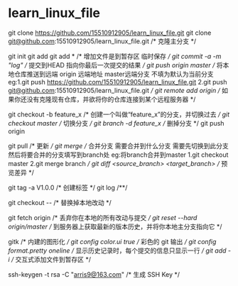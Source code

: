 # learn_linux_file
git clone https://github.com/15510912905/learn_linux_file.git
git clone git@github.com:15510912905/learn_linux_file.git       /* 克隆主分支 */

git init
git add <filename>
git add *                                           /* 增加文件是到暂存区 临时保存 */
git commit -a -m "log"                              /* 提交到HEAD 指向你最后一次提交的结果 */
git push origin master                              /* 将本地仓库推送到远端 origin 远端地址 master远端分支 不填为默认为当前分支 eg:1.git push https://github.com/15510912905/learn_linux_file.git 2.git push git@github.com:15510912905/learn_linux_file.git */
git remote add origin <server>                      /* 如果你还没有克隆现有仓库，并欲将你的仓库连接到某个远程服务器 */

git checkout -b feature_x                           /* 创建一个叫做“feature_x”的分支，并切换过去 */
git checkout master                                 /* 切换分支 */
git branch -d feature_x                             /* 删掉分支 */
git push origin <branch>

git pull                                            /* 更新 */
git merge <branch>                                  /* 合并分支 需要合并到什么分支 需要先切换到此分支 然后将要合并的分支填写到branch处 eg:将branch合并到master 1.git checkout master 2.git merge branch */
git diff <source_branch> <target_branch>            /* 预览差异 */

git tag -a V1.0.0                                   /* 创建标签 */
git log                                             /**/

git checkout -- <filename>                          /* 替换掉本地改动 */

git fetch origin                                    /* 丢弃你在本地的所有改动与提交 */
git reset --hard origin/master                      /* 到服务器上获取最新的版本历史，并将你本地主分支指向它 */

gitk                                                /* 内建的图形化 */
git config color.ui true                            /* 彩色的 git 输出 */
git config format.pretty oneline                    /* 显示历史记录时，每个提交的信息只显示一行 */
git add -i                                          /* 交互式添加文件到暂存区 */

ssh-keygen -t rsa -C "arris9@163.com"              /* 生成 SSH Key */

